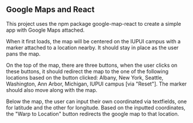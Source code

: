 ## Google Maps and React

This project uses the npm package google-map-react to create a simple app with Google Maps attached.

When it first loads, the map will be centered on the IUPUI campus with a marker attached to a location nearby. It should stay in place as the user pans the map.

On the top of the map, there are three buttons, when the user clicks on these buttons, it should redirect the map to the one of the following locations based on the button clicked: Albany, New York, Seattle, Washington, Ann Arbor, Michigan, IUPUI campus [via "Reset"]. The marker should also move along with the map. 

Below the map, the user can input their own coordinated via textfields, one for latitude and the other for longitude. Based on the inputted coordinates, the "Warp to Location" button redirects the google map to that location.